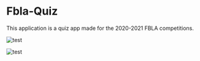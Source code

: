 # Fbla-Quiz

This application is a quiz app made for the 2020-2021 FBLA competitions.

![test](https://i.ibb.co/82tDT3k/Screenshot-1.png")

![test](https://i.ibb.co/ZY3NJHr/Screenshot-2.png)
